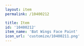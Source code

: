 ```yaml
---
layout: item
permalink: /10400212

title: Item
id: '10400212'
item_name: 'Bat Wings Face Paint'
icon_url: 'customize/10400211.png'
---
```

